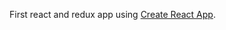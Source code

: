 First react and redux app using  [Create React App](https://github.com/facebookincubator/create-react-app).
